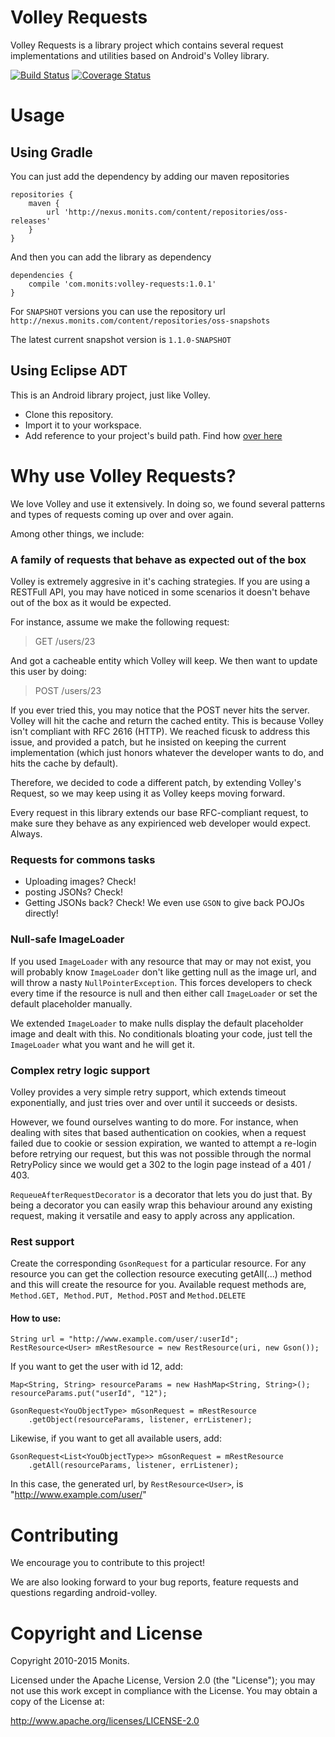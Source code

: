 # Volley Requests

Volley Requests is a library project which contains several request
implementations and utilities based on Android's Volley library.

[![Build Status](https://travis-ci.org/Monits/volley-requests.svg?branch=master)](https://travis-ci.org/Monits/volley-requests)
[![Coverage Status](https://coveralls.io/repos/Monits/volley-requests/badge.svg?branch=master)](https://coveralls.io/r/Monits/volley-requests?branch=master)

# Usage

## Using Gradle

You can just add the dependency by adding our maven repositories

```
repositories {
    maven {
        url 'http://nexus.monits.com/content/repositories/oss-releases'
    }
}
```

And then you can add the library as dependency

```
dependencies {
    compile 'com.monits:volley-requests:1.0.1'
}
```

For `SNAPSHOT` versions you can use the repository url
`http://nexus.monits.com/content/repositories/oss-snapshots`

The latest current snapshot version is `1.1.0-SNAPSHOT`

## Using Eclipse ADT

This is an Android library project, just like Volley.

* Clone this repository.
* Import it to your workspace.
* Add reference to your project's build path. Find how
[over here](http://developer.android.com/tools/projects/projects-eclipse.html#ReferencingLibraryProject)

# Why use Volley Requests?

We love Volley and use it extensively. In doing so, we found several patterns
and types of requests coming up over and over again.

Among other things, we include:

### A family of requests that behave as expected out of the box

Volley is extremely aggresive in it's caching strategies. If you are using a
RESTFull API, you may have noticed in some scenarios it doesn't behave out of
the box as it would be expected.

For instance, assume we make the following request:
> GET /users/23

And got a cacheable entity which Volley will keep. We then want to update this
user by doing:
> POST /users/23

If you ever tried this, you may notice that the POST never hits the server.
Volley will hit the cache and return the cached entity. This is because Volley
isn't compliant with RFC 2616 (HTTP). We reached ficusk to address this issue,
and provided a patch, but he insisted on keeping the current implementation
(which just honors whatever the developer wants to do, and hits the cache by
default).

Therefore, we decided to code a different patch, by extending Volley's Request,
so we may keep using it as Volley keeps moving forward.

Every request in this library extends our base RFC-compliant request, to make
sure they behave as any expirienced web developer would expect. Always.

### Requests for commons tasks
* Uploading images? Check!
* posting JSONs? Check!
* Getting JSONs back? Check! We even use <code>GSON</code> to give back POJOs
directly!

### Null-safe ImageLoader
If you used <code>ImageLoader</code> with any resource that may or may not
exist, you will probably know <code>ImageLoader</code> don't like getting null
as the image url, and will throw a nasty <code>NullPointerException</code>.
This forces developers to check every time if the resource is null and then
either call <code>ImageLoader</code> or set the default placeholder manually.

We extended <code>ImageLoader</code> to make nulls display the default
placeholder image and dealt with this. No conditionals bloating your code,
just tell the <code>ImageLoader</code> what you want and he will get it.

### Complex retry logic support
Volley provides a very simple retry support, which extends timeout
exponentially, and just tries over and over until it succeeds or desists.

However, we found ourselves wanting to do more. For instance, when dealing with
sites that based authentication on cookies, when a request failed due to cookie
or session expiration, we wanted to attempt a re-login before retrying our
request, but this was not possible through the normal RetryPolicy
since we would get a 302 to the login page instead of a 401 / 403.

<code>RequeueAfterRequestDecorator</code> is a decorator that lets you do just
that. By being a decorator you can easily wrap this behaviour around any
existing request, making it versatile and easy to apply across any application.

### Rest support

Create the corresponding <code>GsonRequest</code> for a particular resource. For any
resource you can get the collection resource executing getAll(...) method and
this will create the resource for you.
Available request methods are, <code>Method.GET, Method.PUT, Method.POST</code> 
and <code>Method.DELETE</code>

#### How to use:

    String url = "http://www.example.com/user/:userId";
    RestResource<User> mRestResource = new RestResource(uri, new Gson());

If you want to get the user with id 12, add:

    Map<String, String> resourceParams = new HashMap<String, String>();
    resourceParams.put("userId", "12");
    
    GsonRequest<YouObjectType> mGsonRequest = mRestResource
        .getObject(resourceParams, listener, errListener);

Likewise, if you want to get all available users, add:

    GsonRequest<List<YouObjectType>> mGsonRequest = mRestResource
        .getAll(resourceParams, listener, errListener);

In this case, the generated url, by `RestResource<User>`, is "http://www.example.com/user/"

# Contributing
We encourage you to contribute to this project!

We are also looking forward to your bug reports, feature requests and questions
regarding android-volley.
	
# Copyright and License
Copyright 2010-2015 Monits.

Licensed under the Apache License, Version 2.0 (the "License"); you may not use
this work except in compliance with the License. You may obtain a copy of the
License at:

http://www.apache.org/licenses/LICENSE-2.0
